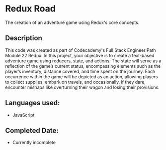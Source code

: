 # Redux Road
The creation of an adventure game using Redux's core concepts.

## Description
This code was created as part of Codecademy's Full Stack Engineer Path Module 22 Redux.
In this project, your objective is to create a text-based adventure game using reducers, state, and actions. The state will serve as a reflection of the game’s current status, encompassing elements such as the player’s inventory, distance covered, and time spent on the journey. Each occurrence within the game will be depicted as an action, allowing players to collect supplies, embark on travels, and occasionally, if they dare, encounter mishaps like overturning their wagon and losing their provisions.


## Languages used:
* JavaScript
  
## Completed Date:
* Currently incomplete

